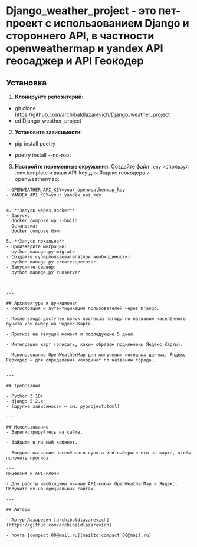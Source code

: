 # Django_weather_project - это пет-проект с использованием Django и стороннего API, в частности openweathermap и yandex API геосаджер и API Геокодер

## Установка

1. **Клонируйте репозиторий:**

 - git clone https://github.com/archibaldlazarevich/Django_weather_project
 - cd Django_weather_project

2. **Установите зависимости:**

 - pip install poetry

 - poetry install --no-root

3. **Настройте переменные окружения:**
  Создайте файл `.env` используя .env.template и ваши API-key для Яндекс геокодера и openweathermap:
  ```
 - OPENWEATHER_API_KEY=your_openweathermap_key
 - YANDEX_API_KEY=your_yandex_api_key


4. **Запуск через Docker**
 - Запуск:
    docker compose up --build
 - Остановка:
    docker compose down
    
5. **Запуск локально**
 - Произведите миграции:
    python manage.py migrate
 - Создайте суперпользователя(при необходимости):
    python manage.py createsuperuser
 - Запустите сервер:
    python manage.py runserver



---

## Архитектура и функционал
- Регистрация и аутентификация пользователей через Django.

- После входа доступен поиск прогноза погоды по названию населённого пункта или выбор на Яндекс.Карте.

- Прогноз на текущий момент и последующие 5 дней.

- Интеграция карт (описать, каким образом подключены Яндекс.Карты).

- Использование OpenWeatherMap для получения погодных данных, Яндекс Геокодер — для определения координат по названию города..


---

## Требования

- Python 3.10+
- django 5.2.x
- (другие зависимости — см. pyproject.toml)

---

## Использование
- Зарегистрируйтесь на сайте.

- Зайдите в личный кабинет.

- Введите название населённого пункта или выберите его на карте, чтобы получить прогноз.

---
Лицензия и API-ключи

- Для работы необходимы личные API-ключи OpenWeatherMap и Яндекс. Получите их на официальных сайтах.

---

## Авторы

- Артур Лазаревич [archibaldlazarevich](https://github.com/archibaldlazarevich)

- почта [compact_00@mail.ru](mailto:compact_00@mail.ru)
---
